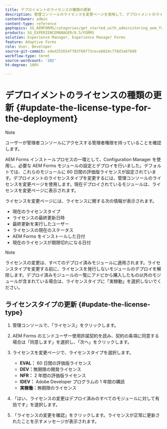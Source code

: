 ```yaml
---
title: デプロイメントのライセンスの種類の更新
description: 管理コンソールのライセンスを変更ページを使用して、デプロイメントのライセンスの種類を更新します。
contentOwner: admin
content-type: reference
geptopics: SG_AEMFORMS/categories/get_started_with_administering_aem_forms_on_jee
products: SG_EXPERIENCEMANAGER/6.5/FORMS
solution: Experience Manager, Experience Manager Forms
feature: Adaptive Forms
role: User, Developer
source-git-commit: eded255b54ff83f60f73cece8824c778d3a87680
workflow-type: tm+mt
source-wordcount: '282'
ht-degree: 100%

---
```


# デプロイメントのライセンスの種類の更新 {#update-the-license-type-for-the-deployment}

>[!NOTE]
> 
> ユーザーが管理者コンソールにアクセスする管理者権限を持っていることを確認します。

AEM Forms インストールプロセスの一環として、Configuration Manager を使用し、必要な AEM Forms モジュールの設定とデプロイを行いました。デフォルトでは、これらのモジュールに 60 日間の評価版ライセンスが設定されています。デプロイメントのライセンスタイプを変更するには、管理コンソールのライセンスを変更ページを使用します。現在デプロイされているモジュールは、ライセンスを変更ページに表示されます。

ライセンスを変更ページには、ライセンスに関する次の情報が表示されます。

* 現在のライセンスタイプ
* ライセンスの最終更新日時
* 最終更新を実行したユーザー
* ライセンスの現在のステータス
* AEM Forms をインストールした日付
* 現在のライセンスが期限切れになる日付

>[!NOTE]
>
>ライセンスの変更は、すべてのデプロイ済みモジュールに適用されます。ライセンスタイプを変更する前に、ライセンスを発行しないモジュールのデプロイを解除します。デプロイ済みモジュールの一覧にアドビから購入したもの以外のモジュールが含まれている場合は、ライセンスタイプに「実稼動」を選択しないでください。

## ライセンスタイプの更新 {#update-the-license-type}

1. 管理コンソールで、「ライセンス」をクリックします。
1. AEM Forms のエンドユーザー使用許諾契約を読み、契約の条項に同意する場合は「同意します」を選択し、「次へ」をクリックします。
1. ライセンスを変更ページで、ライセンスタイプを選択します。

   * **EVAL：** 60 日間の評価版ライセンス
   * **DEV：**&#x200B;無期限の開発ライセンス
   * **NFR：** 2 年間の評価版ライセンス
   * **IDEV：** Adobe Developer プログラムの 1 年間の購読
   * **実稼働：**&#x200B;無期限のライセンス

1. 「はい、ライセンスの変更はデプロイ済みのすべてのモジュールに対して有効です」を選択します。
1. 「ライセンスの変更を確認」をクリックします。ライセンスが正常に更新されたことを示すメッセージが表示されます。
